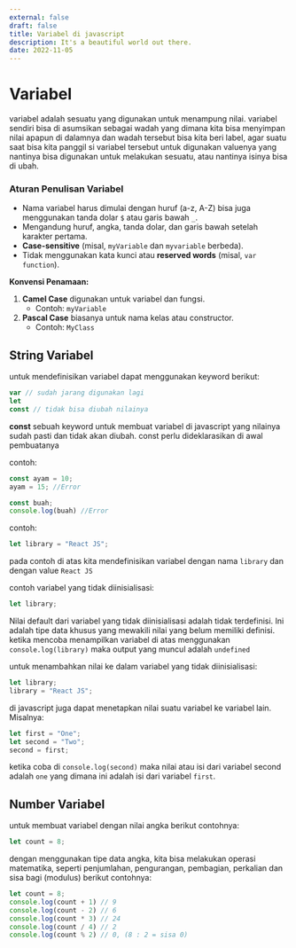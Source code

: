 ```yaml
---
external: false
draft: false
title: Variabel di javascript 
description: It's a beautiful world out there.
date: 2022-11-05
---
```


# Variabel
variabel adalah sesuatu yang digunakan untuk menampung nilai. variabel sendiri bisa di asumsikan sebagai wadah yang dimana kita bisa menyimpan nilai apapun di dalamnya dan wadah tersebut bisa kita beri label, agar suatu saat bisa kita panggil si variabel tersebut untuk digunakan valuenya yang nantinya bisa digunakan untuk melakukan sesuatu, atau nantinya isinya bisa di ubah.

### Aturan Penulisan Variabel
-  Nama variabel harus dimulai dengan huruf (a-z, A-Z) bisa juga menggunakan tanda dolar `$` atau garis bawah `_`.
- Mengandung huruf, angka, tanda dolar, dan garis bawah setelah karakter pertama.
- **Case-sensitive** (misal, `myVariable` dan `myvariable` berbeda).
- Tidak menggunakan kata kunci atau **reserved words** (misal, `var` `function`).

**Konvensi Penamaan:**
1. **Camel Case** digunakan untuk variabel dan fungsi.
	- Contoh: `myVariable`
1. **Pascal Case** biasanya untuk nama kelas atau constructor.
	- Contoh: `MyClass`

## String Variabel

untuk mendefinisikan variabel dapat menggunakan keyword berikut:

```javascript
var // sudah jarang digunakan lagi
let
const // tidak bisa diubah nilainya
```

**const**
sebuah keyword untuk membuat variabel di javascript yang nilainya sudah pasti dan tidak akan diubah. const perlu dideklarasikan di awal pembuatanya

contoh:
```javascript
const ayam = 10;
ayam = 15; //Error

const buah;
console.log(buah) //Error
```

contoh:
```javascript
let library = "React JS";
```
pada contoh di atas kita mendefinisikan variabel dengan nama `library` dan dengan value `React JS`

contoh variabel yang tidak diinisialisasi:
```javascript
let library;
```
Nilai default dari variabel yang tidak diinisialisasi adalah tidak terdefinisi. Ini adalah tipe data khusus yang mewakili nilai yang belum memiliki definisi.
ketika mencoba menampilkan variabel di atas menggunakan `console.log(library)` maka output yang muncul adalah `undefined`

untuk menambahkan nilai ke dalam variabel yang tidak diinisialisasi:
```javascript
let library;
library = "React JS";
```

di javascript juga dapat menetapkan nilai suatu variabel ke variabel lain. Misalnya:
```javascript
let first = "One";
let second = "Two";
second = first;
```

ketika coba di `console.log(second)` maka nilai atau isi dari variabel second adalah `one` yang dimana ini adalah isi dari variabel `first`.

## Number Variabel

untuk membuat variabel dengan nilai angka berikut contohnya:
```javascript
let count = 8;
```

dengan menggunakan tipe data angka, kita bisa melakukan operasi matematika, seperti penjumlahan, pengurangan, pembagian, perkalian dan sisa bagi (modulus)
berikut contohnya:
```javascript
let count = 8;
console.log(count + 1) // 9
console.log(count - 2) // 6
console.log(count * 3) // 24
console.log(count / 4) // 2
console.log(count % 2) // 0, (8 : 2 = sisa 0) 
```

